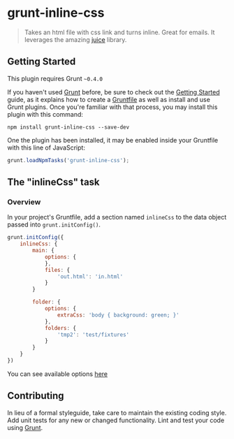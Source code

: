 # grunt-inline-css

> Takes an html file with css link and turns inline. Great for emails. It leverages the amazing [juice](https://github.com/LearnBoost/juice) library.

## Getting Started
This plugin requires Grunt `~0.4.0`

If you haven't used [Grunt](http://gruntjs.com/) before, be sure to check out the [Getting Started](http://gruntjs.com/getting-started) guide, as it explains how to create a [Gruntfile](http://gruntjs.com/sample-gruntfile) as well as install and use Grunt plugins. Once you're familiar with that process, you may install this plugin with this command:

```shell
npm install grunt-inline-css --save-dev
```

One the plugin has been installed, it may be enabled inside your Gruntfile with this line of JavaScript:

```js
grunt.loadNpmTasks('grunt-inline-css');
```

## The "inlineCss" task

### Overview
In your project's Gruntfile, add a section named `inlineCss` to the data object passed into `grunt.initConfig()`.

```js
grunt.initConfig({
	inlineCss: {
		main: {
			options: {
			},
			files: {
				'out.html': 'in.html'
			}
		}

        folder: {
            options: {
                extraCss: 'body { background: green; }'
            },
            folders: {
                'tmp2': 'test/fixtures'
            }
        }
	}
})
```

You can see available options [here](https://github.com/LearnBoost/juice#juicefilepath-options-callback)

## Contributing
In lieu of a formal styleguide, take care to maintain the existing coding style. Add unit tests for any new or changed functionality. Lint and test your code using [Grunt](http://gruntjs.com/).
